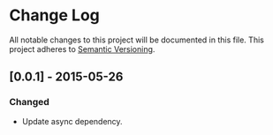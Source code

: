 # Change Log
All notable changes to this project will be documented in this file.
This project adheres to [Semantic Versioning](http://semver.org/).

## [0.0.1] - 2015-05-26
### Changed
- Update async dependency.
